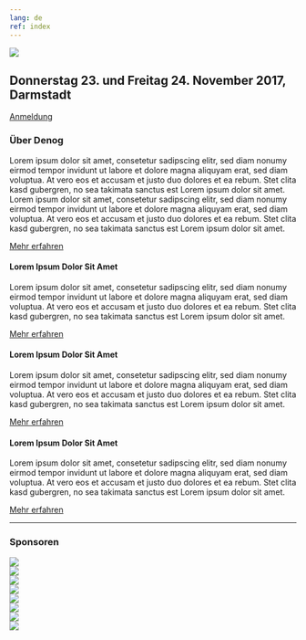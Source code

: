 ```yaml
---
lang: de
ref: index
---
```

<div id="mainpage">
    <div class="pagecontentblock">
        <div class="row">
            <div class="col-sm-12">
                <div class="mainpagebox mainpageboxlarge">
                    <div>
                        <div class="container">
                            <div class="row">
                                <div class="col-sm-6">
                                    <img src="{{ site.url }}/images/denog_logo_konferenz_outline_large.jpg" id="mainpagelogo" />
                                </div>
                                <div class="col-sm-6">
                                    <h2 class="mainpageboxheadline">Donnerstag 23. und Freitag 24. November 2017, Darmstadt</h2>
                                    <p><a href="{{ site.url }}/{{ page.lang }}/anmeldung.html" class="btn btn-custom-default">Anmeldung <i class="ion-arrow-right-c"></i></a></p>                    
                                </div>
                            </div>
                        </div>
                    </div>
                </div>
            </div>
        </div>
        <div class="container">
            <div class="mainpagepaddedbox">
                <h3>Über Denog</h3>
                <p>Lorem ipsum dolor sit amet, consetetur sadipscing elitr, sed diam nonumy eirmod tempor invidunt ut labore et dolore magna aliquyam erat, sed diam voluptua. At vero eos et accusam et justo duo dolores et ea rebum. Stet clita kasd gubergren, no sea takimata sanctus est Lorem ipsum dolor sit amet. Lorem ipsum dolor sit amet, consetetur sadipscing elitr, sed diam nonumy eirmod tempor invidunt ut labore et dolore magna aliquyam erat, sed diam voluptua. At vero eos et accusam et justo duo dolores et ea rebum. Stet clita kasd gubergren, no sea takimata sanctus est Lorem ipsum dolor sit amet.</p>
                <a href="http://www.denog.de/meetings/denog9" target="new" class="btn btn-custom-default pull-right">Mehr erfahren <i class="ion-arrow-right-c"></i></a>
                <div class="clearfix"></div>
            </div>
            <div class="row">
                <div class="col-sm-4">
                    <div class="mainpagepaddedbox">
                        <div>
                            <h4>Lorem Ipsum Dolor Sit Amet</h4>
                            <p>Lorem ipsum dolor sit amet, consetetur sadipscing elitr, sed diam nonumy eirmod tempor invidunt ut labore et dolore magna aliquyam erat, sed diam voluptua. At vero eos et accusam et justo duo dolores et ea rebum. Stet clita kasd gubergren, no sea takimata sanctus est Lorem ipsum dolor sit amet.</p>
                            <a href="#" class="btn btn-custom-default mainpageboxlink pull-right">Mehr erfahren <i class="ion-arrow-right-c"></i></a>
                        </div>
                    </div>
                </div>
                <div class="col-sm-4">
                    <div class="mainpagepaddedbox">
                        <div>
                            <h4>Lorem Ipsum Dolor Sit Amet</h4>
                            <p>Lorem ipsum dolor sit amet, consetetur sadipscing elitr, sed diam nonumy eirmod tempor invidunt ut labore et dolore magna aliquyam erat, sed diam voluptua. At vero eos et accusam et justo duo dolores et ea rebum. Stet clita kasd gubergren, no sea takimata sanctus est Lorem ipsum dolor sit amet.</p>
                            <a href="#" class="btn btn-custom-default mainpageboxlink pull-right">Mehr erfahren <i class="ion-arrow-right-c"></i></a>
                        </div>
                    </div>
                </div>
                <div class="col-sm-4">
                    <div class="mainpagepaddedbox">
                        <div>
                            <h4>Lorem Ipsum Dolor Sit Amet</h4>
                            <p>Lorem ipsum dolor sit amet, consetetur sadipscing elitr, sed diam nonumy eirmod tempor invidunt ut labore et dolore magna aliquyam erat, sed diam voluptua. At vero eos et accusam et justo duo dolores et ea rebum. Stet clita kasd gubergren, no sea takimata sanctus est Lorem ipsum dolor sit amet.</p>
                            <a href="#" class="btn btn-custom-default mainpageboxlink pull-right">Mehr erfahren <i class="ion-arrow-right-c"></i></a>
                        </div>
                    </div>
                </div>
            </div>
        </div>
        <hr class="verticaldivider" />
        <div class="container">
            <div class="mainpagepaddedbox">
                <h3>Sponsoren</h3>
                <div id="sponsorslider">
                    <div class="sponsorsliderlogo">
                        <div class="sponsorsliderlogowrapper">
                            <div class="sponsorsliderlogoinnerwrapper">
                                <img src="{{ site.url }}/images/sponsoren2017/11xantaro.jpg" />
                            </div>
                        </div>
                    </div>
                    <div class="sponsorsliderlogo">
                        <div class="sponsorsliderlogowrapper">
                            <div class="sponsorsliderlogoinnerwrapper">
                                <img src="{{ site.url }}/images/sponsoren2017/12juniper.jpg" />
                            </div>
                        </div>
                    </div>
                    <div class="sponsorsliderlogo">
                        <div class="sponsorsliderlogowrapper">
                            <div class="sponsorsliderlogoinnerwrapper">
                                <img src="{{ site.url }}/images/sponsoren2017/21megaport.jpg" />
                            </div>
                        </div>
                    </div>
                    <div class="sponsorsliderlogo">
                        <div class="sponsorsliderlogowrapper">
                            <div class="sponsorsliderlogoinnerwrapper">
                                <img src="{{ site.url }}/images/sponsoren2017/22ecix.jpg" />
                            </div>
                        </div>
                    </div>
                    <div class="sponsorsliderlogo">
                        <div class="sponsorsliderlogowrapper">
                            <div class="sponsorsliderlogoinnerwrapper">
                                <img src="{{ site.url }}/images/sponsoren2017/anexia.jpg" />
                            </div>
                        </div>
                    </div>
                    <div class="sponsorsliderlogo">
                        <div class="sponsorsliderlogowrapper">
                            <div class="sponsorsliderlogoinnerwrapper">
                                <img src="{{ site.url }}/images/sponsoren2017/nokia.jpg" />
                            </div>
                        </div>
                    </div>
                    <div class="sponsorsliderlogo">
                        <div class="sponsorsliderlogowrapper">
                            <div class="sponsorsliderlogoinnerwrapper">
                                <img src="{{ site.url }}/images/sponsoren2017/syseleven.jpg" />
                            </div>
                        </div>
                    </div>
                    <div class="sponsorsliderlogo">
                        <div class="sponsorsliderlogowrapper">
                            <div class="sponsorsliderlogoinnerwrapper">
                                <img src="{{ site.url }}/images/sponsoren2017/thomas-krenn.jpg" />
                            </div>
                        </div>
                    </div>
                </div>
            </div>
        </div>
    </div>
</div>